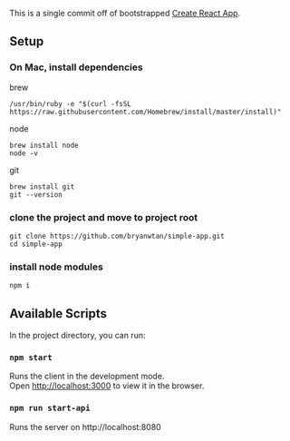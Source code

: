 This is a single commit off of bootstrapped [Create React App](https://github.com/facebook/create-react-app).

## Setup

### On Mac, install dependencies

brew

```
/usr/bin/ruby -e "$(curl -fsSL https://raw.githubusercontent.com/Homebrew/install/master/install)"
```

node

```
brew install node
node -v
```

git

```
brew install git
git --version
```

### clone the project and move to project root

```
git clone https://github.com/bryanwtan/simple-app.git
cd simple-app
```

### install node modules

```
npm i
```

## Available Scripts

In the project directory, you can run:

### `npm start`

Runs the client in the development mode.<br />
Open [http://localhost:3000](http://localhost:3000) to view it in the browser.

### `npm run start-api`

Runs the server on http://localhost:8080
